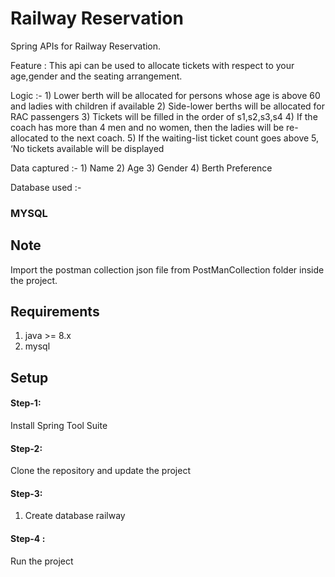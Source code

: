 # Railway Reservation

Spring APIs for Railway Reservation.

Feature :
    This api can be used to allocate tickets with respect to your age,gender and the seating arrangement.

 Logic :- 
    1)  Lower berth will be allocated for persons whose age is above 60 and ladies with children if available
    2)  Side-lower berths will be allocated for RAC passengers
    3)  Tickets will be filled in the order of s1,s2,s3,s4
    4)  If the coach has more than 4 men and no women, then the ladies will be re-allocated to the next coach.
    5)  If the waiting-list ticket count goes above 5, ‘No tickets available will be displayed
    
  Data captured :-
    1)  Name
    2)  Age
    3)  Gender
    4)  Berth Preference
  
  Database used :-
###     MYSQL

##  Note
Import the postman collection json file from PostManCollection folder inside the project.
    
## Requirements

1. java >= 8.x
2. mysql

## Setup

#### Step-1:
Install Spring Tool Suite

#### Step-2:
Clone the repository and update the project

#### Step-3:

1. Create database railway

#### Step-4 :

Run the project
